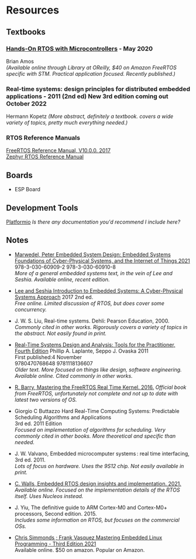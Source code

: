 # Resources

## Textbooks

### [Hands-On RTOS with Microcontrollers](https://learning.oreilly.com/library/view/hands-on-rtos-with/9781838826734/?sso_link=yes&sso_link_from=UnivOfUtah) - May 2020

Brian Amos \
_(Available online through Library at OReilly, $40 on Amazon
FreeRTOS specific with STM. Practical application focused. Recently published.)_

### Real-time systems: design principles for distributed embedded applications - 2011 (2nd ed) New 3rd edition coming out October 2022

Hermann Kopetz
_(More abstract, definitely a textbook. covers a wide variety of topics, pretty much everything needed.)_

### RTOS Reference Manuals

[FreeRTOS Reference Manual, V10.0.0. 2017](https://www.freertos.org/Documentation/RTOS_book.html) \
[Zephyr RTOS Reference Manual](https://docs.zephyrproject.org/latest/index.html)

## Boards

- ESP Board

## Development Tools

[Platformio](https://platformio.org) _Is there any documentation you'd recommend I include here?_

## Notes

- [Marwedel, Peter Embedded System Design: Embedded Systems Foundations of Cyber-Physical Systems, and the Internet of Things 2021](http://link.springer.com/10.1007/978-3-030-60910-8) \
978-3-030-60909-2 978-3-030-60910-8 \
_More of a general embedded systems text, in the vein of Lee and Seshia. Available online, recent edition._

- [Lee and Seshia Introduction to Embedded Systems: A Cyber-Physical Systems Approach](https://ptolemy.berkeley.edu/books/leeseshia//)
2017 2nd ed. \
_Free online. Limited discussion of RTOS, but does cover some concurrency._

- J. W. S. Liu, Real-time systems. Dehli: Pearson Education, 2000.
_Commonly cited in other works. Rigorously covers a variety of topics in the abstract. Not easily found in print._

- [Real-Time Systems Design and Analysis: Tools for the Practitioner, Fourth Edition](https://onlinelibrary-wiley-com.ezproxy.lib.utah.edu/doi/book/10.1002/9781118136607)
Phillip A. Laplante, Seppo J. Ovaska 2011 \
First published:4 November \
9780470768648 9781118136607 \
_Older text. More focused on things like design, software engineering. Available online. Cited commonly in other works._

- [R. Barry, Mastering the FreeRTOS Real Time Kernel. 2016.](https://www.freertos.org/fr-content-src/uploads/2018/07/161204_Mastering_the_FreeRTOS_Real_Time_Kernel-A_Hands-On_Tutorial_Guide.pdf)
_Official book from FreeRTOS, unfortunately not complete and not up to date with latest two versions of OS._

- Giorgio C Buttazzo Hard Real-Time Computing Systems: Predictable Scheduling Algorithms and Applications \
3rd ed. 2011 Edition \
_Focused on implementation of algorithms for scheduling. Very commonly cited in other books. More theoretical and specific than needed._

- J. W. Valvano, Embedded microcomputer systems : real time interfacing, 3rd ed. 2011.\
_Lots of focus on hardware. Uses the 9S12 chip. Not easily available in print._

- [C. Walls, Embedded RTOS design insights and implementation. 2021.](https://utah-primoprod.hosted.exlibrisgroup.com/primo-explore/fulldisplay?docid=UUU_ALMA51595779050002001&context=L&vid=UTAH&lang=en_US&search_scope=EVERYTHING&adaptor=Local%20Search%20Engine&isFrbr=true&tab=everything&query=sub,exact,Real-time%20data%20processing,AND&mode=advanced) \
_Available online. Focused on the implementation details of the RTOS itself. Uses Nucleos instead._

- J. Yiu, The definitive guide to ARM Cortex-M0 and Cortex-M0+ processors, Second edition. 2015. \
_Includes some information on RTOS, but focuses on the commercial OSs._

- [Chris Simmonds ; Frank Vasquez Mastering Embedded Linux Programming - Third Edition 2021](https://utah-primoprod.hosted.exlibrisgroup.com/primo-explore/fulldisplay?docid=TN_cdi_safari_books_v2_9781789530384&context=PC&vid=UTAH&lang=en_US&tab=everything&query=any%2Ccontains%2CMastering%20Embedded%20Linux%20Programming%20vasquez&offset=0) \
Available online. $50 on amazon. Popular on Amazon.
